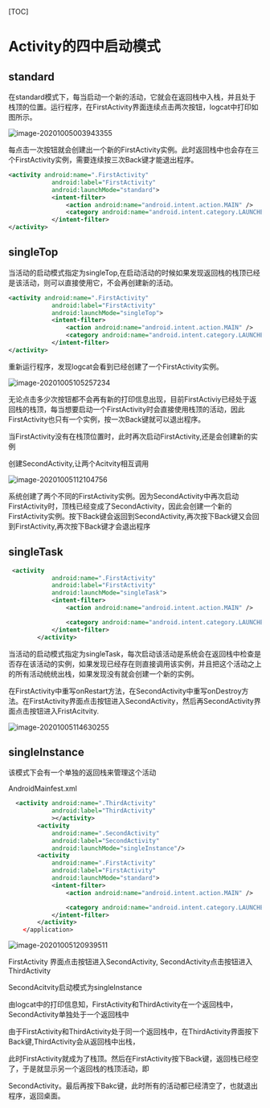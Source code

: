 [TOC]

# Activity的四中启动模式



## standard



在standard模式下，每当启动一个新的活动，它就会在返回栈中入栈，并且处于栈顶的位置。运行程序，在FirstActivity界面连续点击两次按钮，logcat中打印如图所示。

![image-20201005003943355](https://qiyewuan-1302629736.cos.ap-nanjing.myqcloud.com/img/image-20201005003944382.png)

每点击一次按钮就会创建出一个新的FirstActivity实例。此时返回栈中也会存在三个FirstActivity实例，需要连续按三次Back键才能退出程序。

```xml
<activity android:name=".FirstActivity"
            android:label="FirstActivity"
            android:launchMode="standard">
            <intent-filter>
                <action android:name="android.intent.action.MAIN" />
                <category android:name="android.intent.category.LAUNCHER" />
            </intent-filter>
</activity>
```



## singleTop

当活动的启动模式指定为singleTop,在启动活动的时候如果发现返回栈的栈顶已经是该活动，则可以直接使用它，不会再创建新的活动。

```xml
<activity android:name=".FirstActivity"
            android:label="FirstActivity"
            android:launchMode="singleTop">
            <intent-filter>
                <action android:name="android.intent.action.MAIN" />
                <category android:name="android.intent.category.LAUNCHER" />
            </intent-filter>
</activity>
```

重新运行程序，发现logcat会看到已经创建了一个FirstActivity实例。

![image-20201005105257234](https://qiyewuan-1302629736.cos.ap-nanjing.myqcloud.com/img/image-20201005105257234.png)

无论点击多少次按钮都不会再有新的打印信息出现，目前FirstActiviy已经处于返回栈的栈顶，每当想要启动一个FirstActivity时会直接使用栈顶的活动，因此FirstActivity也只有一个实例，按一次Back键就可以退出程序。



当FirstActivity没有在栈顶位置时，此时再次启动FirstActivity,还是会创建新的实例

创建SecondActivity,让两个Acitvity相互调用

![image-20201005112104756](https://qiyewuan-1302629736.cos.ap-nanjing.myqcloud.com/img/image-20201005112104756.png)

系统创建了两个不同的FirstActivity实例。因为SecondActivity中再次启动FirstActivity时，顶栈已经变成了SecondActivity，因此会创建一个新的FirstActivity实例。按下Back键会返回到SecondActivity,再次按下Back键又会回到FirstActivity,再次按下Back键才会退出程序



## singleTask



```xml
 <activity
            android:name=".FirstActivity"
            android:label="FirstActivity"
            android:launchMode="singleTask">
            <intent-filter>
                <action android:name="android.intent.action.MAIN" />

                <category android:name="android.intent.category.LAUNCHER" />
            </intent-filter>
        </activity>
```

当活动的启动模式指定为singleTask，每次启动该活动是系统会在返回栈中检查是否存在该活动的实例，如果发现已经存在则直接调用该实例，并且把这个活动之上的所有活动统统出栈，如果发现没有就会创建一个新的实例。

在FirstActivity中重写onRestart方法，在SecondActivity中重写onDestroy方法。在FirstActivity界面点击按钮进入SecondActivity，然后再SecondActivity界面点击按钮进入FristAcitvity.

![image-20201005114630255](https://qiyewuan-1302629736.cos.ap-nanjing.myqcloud.com/img/image-20201005114630255.png)



##  singleInstance



该模式下会有一个单独的返回栈来管理这个活动

AndroidMainfest.xml

```xml
  <activity android:name=".ThirdActivity"
            android:label="ThirdActivity"
            ></activity>
        <activity
            android:name=".SecondActivity"
            android:label="SecondActivity"
            android:launchMode="singleInstance"/>
        <activity
            android:name=".FirstActivity"
            android:label="FirstActivity"
            android:launchMode="standard">
            <intent-filter>
                <action android:name="android.intent.action.MAIN" />

                <category android:name="android.intent.category.LAUNCHER" />
            </intent-filter>
        </activity>
    </application>
```





![image-20201005120939511](https://qiyewuan-1302629736.cos.ap-nanjing.myqcloud.com/img/image-20201005120939511.png)

FirstActivity  界面点击按钮进入SecondActivity,  SecondActivity点击按钮进入ThirdActivity

SecondAcitvity启动模式为singleInstance

由logcat中的打印信息知，FirstActivity和ThirdActivity在一个返回栈中，SecondActivity单独处于一个返回栈中

由于FirstActivity和ThirdActivity处于同一个返回栈中，在ThirdActivity界面按下Back键,ThirdActivity会从返回栈中出栈，

此时FirstActivity就成为了栈顶。然后在FirstActivity按下Back键，返回栈已经空了，于是就显示另一个返回栈的栈顶活动，即

SecondActivity。最后再按下Bakc键，此时所有的活动都已经清空了，也就退出程序，返回桌面。